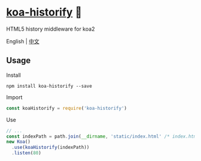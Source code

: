 # [koa-historify](https://github.com/CHOYSEN/koa-historify) 💫
HTML5 history middleware for koa2 

English | [中文](https://github.com/CHOYSEN/koa-historify/blob/master/README-zh_CN.md)

## Usage
Install
```
npm install koa-historify --save
```

Import
```js
const koaHistorify = require('koa-historify')
```

Use
```js
// ...
const indexPath = path.join(__dirname, 'static/index.html' /* index.html filepath */)
new Koa()
  .use(koaHistorify(indexPath))
  .listen(80)
```